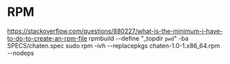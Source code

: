 # RPM
https://stackoverflow.com/questions/880227/what-is-the-minimum-i-have-to-do-to-create-an-rpm-file
rpmbuild --define "_topdir `pwd`" -ba SPECS/chaten.spec
sudo rpm -ivh  --replacepkgs chaten-1.0-1.x86_64.rpm  --nodeps